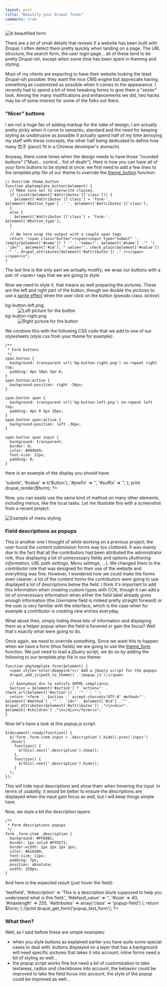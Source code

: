 ```yaml
---
layout: post
title: "Beautify your Drupal forms"
comments: true
---
```


![A beautified form](/files/formstut/beautified_form.png)

There are a lot of small details that reveals if a website has been built with Drupal; I often detect them pretty quickly when landing on a page. The URL structure, the search form, the user login page... all of these tend to be pretty Drupal-ish, except when some time has been spent in theming and styling.

Most of my clients are expecting to have their website looking the least Drupal-ish possible: they want the nice CMS engine but appreciate having something as customized as possible when it comes to the appearance. I recently had to spend a bit of time tweaking forms to give them a "sexier" look. Among the many modifications and enhancements we did, two hacks may be of some interest for some of the folks out there.

### "Nicer" buttons

I am not a huge fan of adding markup for the sake of design; I am actually pretty picky when it come to semantic, standard and the need for keeping styling as unobtrusive as possible (I actually spend half of my time annoying my staff with these concepts, the other half being dedicated to define how many 饺子 (jiaozi) fit in a Chinese developer's stomach).

Anyway, there come times when the design needs to have those "rounded buttons" ("Must... control... fist of death"). Here is how you can have all of your form buttons to be styled at once; we first need to add a few lines to the *template.php* file of our theme to override the [theme_button](http://api.drupal.org/api/function/theme_button/5) function:

    // Override theme_button
    function phptemplate_button($element) {
      // Make sure not to overwrite classes.
      if (isset($element['#attributes']['class'])) {
        $element['#attributes']['class'] = 'form-'. $element['#button_type'] .' '. $element['#attributes']['class'];
      }
      else {
        $element['#attributes']['class'] = 'form-'. $element['#button_type'];
      }
    
      // We here wrap the output with a couple span tags
      return '<span class="button"><span><input type="submit" '. (empty($element['#name']) ? '' : 'name="'. $element['#name'] .'" ')  .'id="'. $element['#id'].'" value="'. check_plain($element['#value']) .'" '. drupal_attributes($element['#attributes']) ." /></span></span>\n";
    }

The last line is the only part we actually modify; we wrap our buttons with a pair of *&lt;span&gt;* tags that we are going to style.

Now we need to style it, that means as well preparing the pictures. These are the left and right part of the button, though we double the pictures to use a [sprite effect](http://www.alistapart.com/articles/sprites) when the user click on the button (pseudo class *:active*):

<dl>
<dt>bg-button-left.png</dt>
<dd><img src="/files/formstut/bg-button-left.png" alt="Left picture for the button" class="no-style"/></dd>
<dt>bg-button-right.png</dt>
<dd><img src="/files/formstut/bg-button-right.png" alt="Right picture for the button" class="no-style"/></dd>
</dl>

We combine this with the following CSS code that we add to one of our stylesheets (*style.css* from your theme for example):

    /**
     * Form buttons
     */
    span.button {
      background: transparent url('bg-button-right.png') no-repeat right top;
      padding: 4px 10px 5px 0;
    }
    span.button:active {
      background-position: right -36px;
    }
    
    span.button span {
      background: transparent url('bg-button-left.png') no-repeat left top;
      padding: 4px 0 5px 10px;
    }
    span.button span:active {
      background-position: left -36px;
    }
    
    span.button span input {
      background: transparent;
      border: 0;
      color: #494949;
      font-size: 12px;
      padding: 0;
    }

<?php print l('Download the CSS file', 'sites/teddy.fr/files/formstut/button.css'); ?>

Here is an example of the display you should have:

<?php
  drupal_add_css('sites/teddy.fr/files/formstut/button.css');
  $form = array();
  $form['button'] = array(
    '#type' => 'submit',
    '#value' => t('Button'),
    '#prefix' => '<span class="button"><span>',
    '#suffix' => '</span></span>',
  );
  print drupal_render($form);
?>

Now, you can easily use the same kind of method on many other elements, including menus, like the local tasks. Let me illustrate this with a screenshot from a recent project:

![Example of menu styling](teddy.fr/files/formstut/menu.png)

### Field descriptions as popups

This is another one I thought of while working on a previous project; the user found the content submission forms way too cluttered. It was mainly due to the fact that all the contributors had been attributed the administrator role, thus displaying a lot of unnecessary fields and options (*Authoring information*, *URL path settings*, *Menu settings*, ...). We changed them to the *contributor* role that was designed for their use of the website and everything was fine. However, I wondered how we could make the forms even cleaner; a lot of the content forms the contributors were going to use displayed a lot of descriptions below the field. I think it's important to add this information when creating custom types with CCK, though it can add a lot of unnecessary information when either the field label already gives enough information (the *Username* field is indeed pretty straight forward) or the user is very familiar with the interface, which is the case when for example a contributor is creating new entries everyday.

What about then, simply hiding these bits of information and displaying them as a helper popup when the field is hovered or gain the focus? Well that's exactly what were going to do.

Once again, we need to override something. Since we want this to happen when we have a form (thus fields) we are going to use the [theme_form](http://api.drupal.org/api/function/theme_form/5) function. We just need to load a jQuery script, we do so by adding the following to our *template.php* file in our theme:

    function phptemplate_form($element) {
      <span style="color:deeppink">// Add a jQuery script for the popups
      drupal_add_js(path_to_theme() .'/popup.js');</span>
    
      // Anonymous div to satisfy XHTML compliance.
      $action = $element['#action'] ? 'action="' . check_url($element['#action']) . '" ' : '';
      return '<form '. $action .' accept-charset="UTF-8" method="'. $element['#method'] .'" '. 'id="'. $element['#id'] .'"'. drupal_attributes($element['#attributes']) .">\n<div>". $element['#children'] ."\n>/div></form>\n";
    }

Now let's have a look at this *popup.js* script:

    $(document).ready(function() {
      $('form .form-item input + .description').hide().prev('input')
      .hover(
        function() {
          $(this).next('.description').show();
        },
        function() {
          $(this).next('.description').hide();
        }
      );
    });

<?php print l('Download the JS file', 'sites/teddy.fr/files/formstut/popup.js'); ?>

This will hide input descriptions and show them when hovering the input. In terms of usability, it would be better to ensure the descriptions are displayed when the input gain focus as well, but I will keep things simple here.

Now, we style a bit the description layers:

    /**
     * Form descriptions popups
     */
    form .form-item .description {
      background: #FFE8B1;
      border: 1px solid #FFD571;
      border-width: 1px 2px 2px 1px;
      color: #A16400;
      font-size: 11px;
      padding: 7px;
      position: absolute;
      width: 250px;
    }

<?php print l('Download the CSS file', 'sites/teddy.fr/files/formstut/popup.css'); ?>

And here is the expected result (just hover the field):

<?php
  drupal_add_css('sites/teddy.fr/files/formstut/popup.css');
  drupal_add_js('sites/teddy.fr/files/formstut/popup.js');
  
  function popup_test_form($action = '', $keys = '', $type = NULL, $prompt = NULL) {
    $form = array();
    $form['text'] = array(
      '#type' => 'textfield',
      '#description' => 'This is a description blurb supposed to help you understand what is this field.',
      '#default_value' => '',
      '#size' => 40,
      '#maxlength' => 255,
      '#attributes' => array('class' => 'popup-field')
    );
    return $form;
  }
  //print drupal_get_form('popup_test_form');
?>

### What then?

Well, as I said before these are simple examples:

- when you style buttons as explained earlier you have quite some special cases to deal with: buttons displayed on a layer that has a background will need specific pictures that takes it into account, inline forms need a bit of styling as well...
- the popup script works fine but need a bit of customization to take textareas, radios and checkboxes into account, the behavior could be improved to take the field focus into account, the style of the popup could be improved as well...